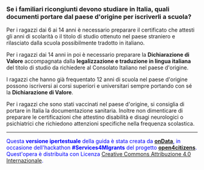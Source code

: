 ### Se i familiari ricongiunti devono studiare in Italia, quali documenti portare dal paese d'origine per iscriverli a scuola?

Per i ragazzi dai 6 ai 14 anni è necessario preparare il certificato che attesti gli anni di scolarità o il titolo di studio ottenuto nel paese straniero e rilasciato dalla scuola possibilmente tradotto in italiano.

Per i ragazzi dai 14 anni in poi è necessario preparare la **Dichiarazione di Valore** accompagnata dalla **legalizzazione e traduzione in lingua italiana** del titolo di studio da richiedere al Consolato Italiano nel paese d'origine.

I ragazzi che hanno già frequentato 12 anni di scuola nel paese d'origine possono iscriversi ai corsi superiori e universitari sempre portando con sé la **Dichiarazione di Valore**.

Per i ragazzi che sono stati vaccinati nel paese d'origine, si consiglia di portare in Italia la documentazione sanitaria. Inoltre non dimenticare di preparare le certificazioni che attestino disabilità e disagi neurologici o psichiatrici che richiedono attenzioni specifiche nella frequenza scolastica.

---
<footer style="color:blue !important;">
<div id="about">
Questa <strong>versione ipertestuale</strong> della guida è stata creata da <a href="http://ondata.it/" target="_blank"><strong>onData</strong></a>, in occasione dell'hackathon <strong>#Services4MIgrants</strong> del progetto <a href="http://open4citizens.eu/" target="_blank"><strong>open4citizens</strong></a>.
</div>
<div id="licenza">
Quest'opera è distribuita con Licenza <a rel="license" href="http://creativecommons.org/licenses/by/4.0/">Creative Commons Attribuzione 4.0 Internazionale</a>.
</div>
</footer>